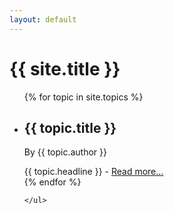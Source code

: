 ```yaml
---
layout: default
---
```


# {{ site.title }}
<ul class="main-list">

{% for topic in site.topics %}
    <li>
        <h2>{{ topic.title }}</h2>
        <p>By {{ topic.author }}</p>
    {{ topic.headline }} - <a href="{{ topic.url }}">Read more...</a>
    </li>
{% endfor %}

    </ul>
